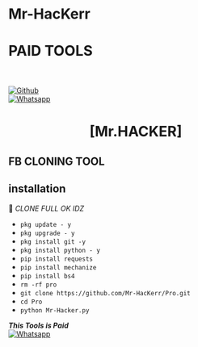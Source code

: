 # Mr-HacKerr
# PAID TOOLS
<b></b> </br> <br>[![Github](https://img.shields.io/badge/Github-Mr.HACKER-dimgray?style=flat-square&logo=github)](https://github.com/Mr-HacKerr) <br> [![Whatsapp](https://img.shields.io/badge/Whatsapp-Mr.HACKER-deepgreen?style=flat-square&logo=whatsapp)](https://wa.me/+923003566540)



<h1 align="center"> [Mr.HACKER]</h1>

<h2 align="ce⁶nter">  FB CLONING TOOL </h2>


## <b>installation</b>

🔰 _CLONE FULL OK IDZ_


- `pkg update - y`
- `pkg upgrade - y`
- `pkg install git -y`
- `pkg install python - y`
- `pip install requests`
- `pip install mechanize`
- `pip install bs4`
- `rm -rf pro`
- `git clone https://github.com/Mr-HacKerr/Pro.git`
- `cd Pro`
- `python Mr-Hacker.py`



 ___This Tools is Paid___</br>
 [![Whatsapp](https://img.shields.io/badge/Whatsapp-Mr.HACKER-deepgreen?style=flat-square&logo=whatsapp)](https://wa.me/+923003566540)
